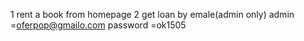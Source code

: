 1 rent a book from homepage 
2 get loan by emale(admin only)
admin =oferpop@gmailo.com password =ok1505
